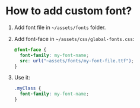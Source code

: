 # How to add custom font?
1. Add font file in `~/assets/fonts` folder.
2. Add font-face in `~/assets/css/global-fonts.css`:

    ```css
    @font-face {
      font-family: my-font-name;
      src: url("~assets/fonts/my-font-file.ttf");
    }
    ```

3. Use it:
    ```css
    .myClass {
      font-family: my-font-name;
    }
    ```
